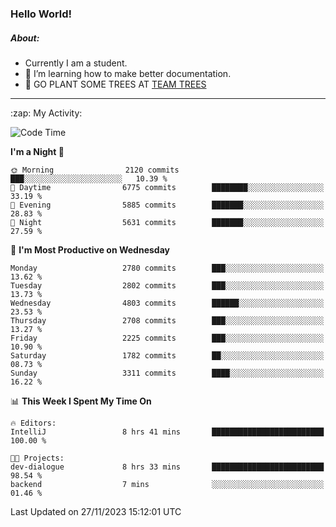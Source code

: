 ### Hello World!

##### About:
- Currently I am a student.
- 🌱 I’m learning how to make better documentation.
- 🌱 GO PLANT SOME TREES AT [TEAM TREES](https://teamtrees.org/)

---
  <summary>:zap: My Activity:</summary>
  
<!--START_SECTION:waka-->
![Code Time](http://img.shields.io/badge/Code%20Time-1%2C267%20hrs%2046%20mins-blue)

**I'm a Night 🦉** 

```text
🌞 Morning                2120 commits        ███░░░░░░░░░░░░░░░░░░░░░░   10.39 % 
🌆 Daytime                6775 commits        ████████░░░░░░░░░░░░░░░░░   33.19 % 
🌃 Evening                5885 commits        ███████░░░░░░░░░░░░░░░░░░   28.83 % 
🌙 Night                  5631 commits        ███████░░░░░░░░░░░░░░░░░░   27.59 % 
```
📅 **I'm Most Productive on Wednesday** 

```text
Monday                   2780 commits        ███░░░░░░░░░░░░░░░░░░░░░░   13.62 % 
Tuesday                  2802 commits        ███░░░░░░░░░░░░░░░░░░░░░░   13.73 % 
Wednesday                4803 commits        ██████░░░░░░░░░░░░░░░░░░░   23.53 % 
Thursday                 2708 commits        ███░░░░░░░░░░░░░░░░░░░░░░   13.27 % 
Friday                   2225 commits        ███░░░░░░░░░░░░░░░░░░░░░░   10.90 % 
Saturday                 1782 commits        ██░░░░░░░░░░░░░░░░░░░░░░░   08.73 % 
Sunday                   3311 commits        ████░░░░░░░░░░░░░░░░░░░░░   16.22 % 
```


📊 **This Week I Spent My Time On** 

```text
🔥 Editors: 
IntelliJ                 8 hrs 41 mins       █████████████████████████   100.00 % 

🐱‍💻 Projects: 
dev-dialogue             8 hrs 33 mins       █████████████████████████   98.54 % 
backend                  7 mins              ░░░░░░░░░░░░░░░░░░░░░░░░░   01.46 % 
```


 Last Updated on 27/11/2023 15:12:01 UTC
<!--END_SECTION:waka-->
